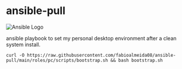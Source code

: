 # ansible-pull

![Ansible Logo](https://churrops.files.wordpress.com/2017/06/ansible-logo.png?w=1400)

ansible playbook to set my personal desktop environment after a clean system install.

```
curl -O https://raw.githubusercontent.com/fabioalmeida08/ansible-pull/main/roles/pc/scripts/bootstrap.sh && bash bootstrap.sh
```
